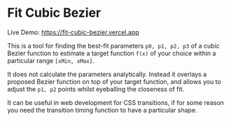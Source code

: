 # Fit Cubic Bezier

Live Demo: https://fit-cubic-bezier.vercel.app

This is a tool for finding the best-fit parameters `p0, p1, p2, p3` of a cubic
Bezier function to estimate a target function `f(x)` of your choice within a
particular range `[xMin, xMax]`.

It does not calculate the parameters analytically. Instead it overlays a
proposed Bezier function on top of your target function, and allows you to
adjust the `p1, p2` points whilst eyeballing the closeness of fit.

It can be useful in web development for CSS transitions, if for some reason you
need the transition timing function to have a particular shape.
